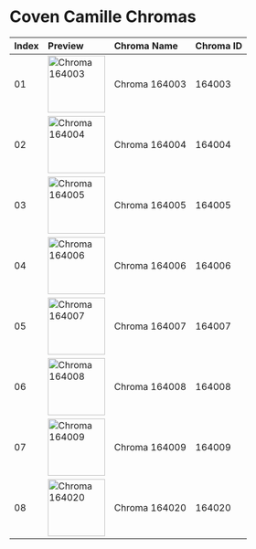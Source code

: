 # Coven Camille Chromas

| Index | Preview | Chroma Name | Chroma ID |
|:---|:---|:---|:---|
| 01 | <img src='https://raw.communitydragon.org/latest/plugins/rcp-be-lol-game-data/global/default/v1/champion-chroma-images/164/164003.png' alt='Chroma 164003' width='100'> | Chroma 164003 | 164003 |
| 02 | <img src='https://raw.communitydragon.org/latest/plugins/rcp-be-lol-game-data/global/default/v1/champion-chroma-images/164/164004.png' alt='Chroma 164004' width='100'> | Chroma 164004 | 164004 |
| 03 | <img src='https://raw.communitydragon.org/latest/plugins/rcp-be-lol-game-data/global/default/v1/champion-chroma-images/164/164005.png' alt='Chroma 164005' width='100'> | Chroma 164005 | 164005 |
| 04 | <img src='https://raw.communitydragon.org/latest/plugins/rcp-be-lol-game-data/global/default/v1/champion-chroma-images/164/164006.png' alt='Chroma 164006' width='100'> | Chroma 164006 | 164006 |
| 05 | <img src='https://raw.communitydragon.org/latest/plugins/rcp-be-lol-game-data/global/default/v1/champion-chroma-images/164/164007.png' alt='Chroma 164007' width='100'> | Chroma 164007 | 164007 |
| 06 | <img src='https://raw.communitydragon.org/latest/plugins/rcp-be-lol-game-data/global/default/v1/champion-chroma-images/164/164008.png' alt='Chroma 164008' width='100'> | Chroma 164008 | 164008 |
| 07 | <img src='https://raw.communitydragon.org/latest/plugins/rcp-be-lol-game-data/global/default/v1/champion-chroma-images/164/164009.png' alt='Chroma 164009' width='100'> | Chroma 164009 | 164009 |
| 08 | <img src='https://raw.communitydragon.org/latest/plugins/rcp-be-lol-game-data/global/default/v1/champion-chroma-images/164/164020.png' alt='Chroma 164020' width='100'> | Chroma 164020 | 164020 |
